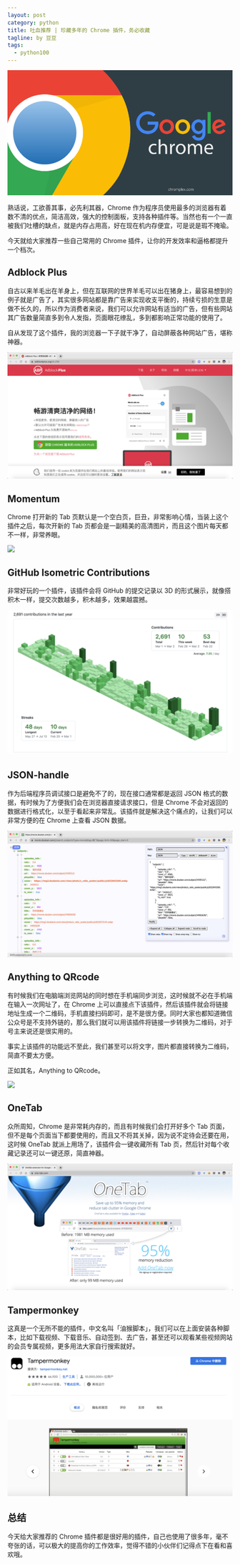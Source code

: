 ```yaml
---
layout: post
category: python
title: 吐血推荐 | 珍藏多年的 Chrome 插件，务必收藏
tagline: by 豆豆
tags: 
  - python100
---
```


![封面](https://raw.githubusercontent.com/JustDoPython/justdopython.github.io/master/assets/images/2021/03/chrome/000.png)

熟话说，工欲善其事，必先利其器，Chrome 作为程序员使用最多的浏览器有着数不清的优点，简洁高效，强大的控制面板，支持各种插件等。当然也有一个一直被我们吐槽的缺点，就是内存占用高，好在现在机内存便宜，可是说是瑕不掩瑜。

今天就给大家推荐一些自己常用的 Chrome 插件，让你的开发效率和逼格都提升一个档次。

## Adblock Plus

自古以来羊毛出在羊身上，但在互联网的世界羊毛可以出在猪身上，最容易想到的例子就是广告了，其实很多网站都是靠广告来实现收支平衡的，持续亏损的生意是做不长久的，所以作为消费者来说，我们可以允许网站有适当的广告，但有些网站其广告数量简直多到令人发指，页面眼花缭乱，多到都影响正常功能的使用了。

自从发现了这个插件，我的浏览器一下子就干净了，自动屏蔽各种网站广告，堪称神器。

![](https://raw.githubusercontent.com/JustDoPython/justdopython.github.io/master/assets/images/2021/03/chrome/001.png)

## Momentum

Chrome 打开新的 Tab 页默认是一个空白页，巨丑，非常影响心情，当装上这个插件之后，每次开新的 Tab 页都会是一副精美的高清图片，而且这个图片每天都不一样，非常养眼。

![](https://raw.githubusercontent.com/JustDoPython/justdopython.github.io/master/assets/images/2021/03/chrome/002.png)

## GitHub Isometric Contributions

非常好玩的一个插件，该插件会将 GitHub 的提交记录以 3D 的形式展示，就像搭积木一样，提交次数越多，积木越多，效果越震撼。

![](https://raw.githubusercontent.com/JustDoPython/justdopython.github.io/master/assets/images/2021/03/chrome/003.png)

## JSON-handle

作为后端程序员调试接口是避免不了的，现在接口通常都是返回 JSON 格式的数据，有时候为了方便我们会在浏览器直接请求接口，但是 Chrome 不会对返回的数据进行格式化，以至于看起来非常乱。该插件就是解决这个痛点的，让我们可以非常方便的在 Chrome 上查看 JSON 数据。

![](https://raw.githubusercontent.com/JustDoPython/justdopython.github.io/master/assets/images/2021/03/chrome/004.png)

## Anything to QRcode

有时候我们在电脑端浏览网站的同时想在手机端同步浏览，这时候就不必在手机端在输入一次网址了，在 Chrome 上可以直接点下该插件，然后该插件就会将链接地址生成一个二维码，手机直接扫码即可，是不是很方便。同时大家也都知道微信公众号是不支持外链的，那么我们就可以用该插件将链接一步转换为二维码，对于号主来说还是很实用的。

事实上该插件的功能远不至此，我们甚至可以将文字，图片都直接转换为二维码，简直不要太方便。

正如其名，Anything to QRcode。

![](https://raw.githubusercontent.com/JustDoPython/justdopython.github.io/master/assets/images/2021/03/chrome/005.png)

## OneTab

众所周知，Chrome 是非常耗内存的，而且有时候我们会打开好多个 Tab 页面，但不是每个页面当下都要使用的，而且又不将其关掉，因为说不定待会还要在用，这时候 OneTab 就派上用场了，该插件会一键收藏所有 Tab 页，然后针对每个收藏记录还可以一键还原，简直神器。

![](https://raw.githubusercontent.com/JustDoPython/justdopython.github.io/master/assets/images/2021/03/chrome/006.png)

## Tampermonkey

这真是一个无所不能的插件，中文名叫「油猴脚本」，我们可以在上面安装各种脚本，比如下载视频、下载音乐、自动签到、去广告，甚至还可以观看某些视频网站的会员专属视频，更多用法大家自行搜索就好。

![](https://raw.githubusercontent.com/JustDoPython/justdopython.github.io/master/assets/images/2021/03/chrome/007.png)

## 总结

今天给大家推荐的 Chrome 插件都是很好用的插件，自己也使用了很多年，毫不夸张的话，可以极大的提高你的工作效率，觉得不错的小伙伴们记得点下在看和喜欢哦。

